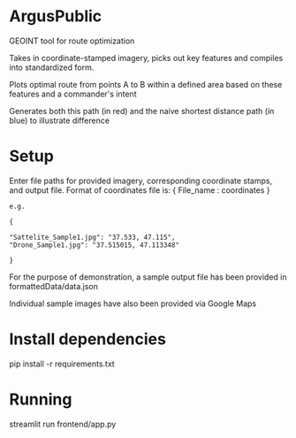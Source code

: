 # ArgusPublic
GEOINT tool for route optimization

Takes in coordinate-stamped imagery, picks out key features and compiles into standardized form.

Plots optimal route from points A to B within a defined area based on these features and a commander's intent

Generates both this path (in red) and the naive shortest distance path (in blue) to illustrate difference

# Setup
Enter file paths for provided imagery, corresponding coordinate stamps, and output file. 
Format of coordinates file is:
{
    File_name : coordinates
}

    e.g.
    
    {

    "Sattelite_Sample1.jpg": "37.533, 47.115",
    "Drone_Sample1.jpg": "37.515015, 47.113348"

    }
    


For the purpose of demonstration, a sample output file has been provided in formattedData/data.json 

Individual sample images have also been provided via Google Maps

# Install dependencies
pip install -r requirements.txt

# Running
streamlit run frontend/app.py 